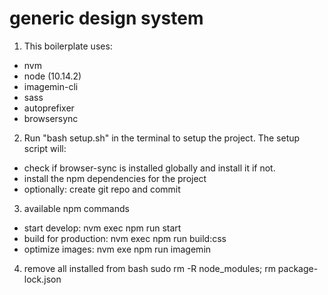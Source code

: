 # generic design system

1. This boilerplate uses:
  * nvm
  * node (10.14.2)
  * imagemin-cli
  * sass
  * autoprefixer
  * browsersync

2. Run "bash setup.sh" in the terminal to setup the project.
The setup script will:
  * check if browser-sync is installed globally and install it if not.
  * install the npm dependencies for the project
  * optionally: create git repo and commit

3. available npm commands
  * start develop: nvm exec npm run start
  * build for production: nvm exec npm run build:css
  * optimize images: nvm exe npm run imagemin

4. remove all installed from bash
sudo rm -R node_modules; rm package-lock.json


